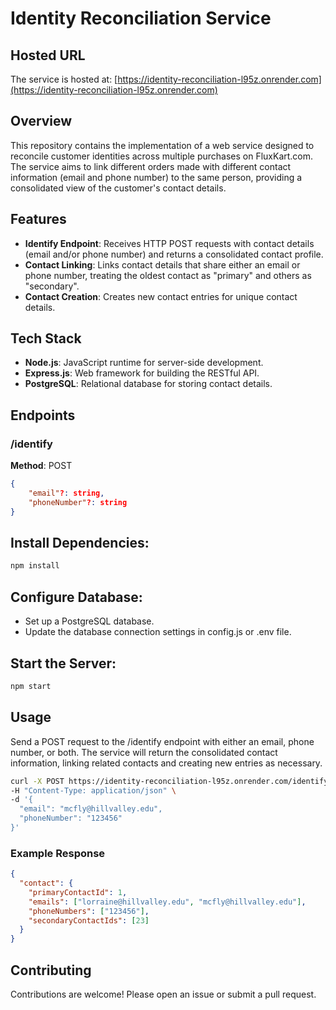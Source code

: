 # Identity Reconciliation Service

## Hosted URL

The service is hosted at: [https://identity-reconciliation-l95z.onrender.com](https://identity-reconciliation-l95z.onrender.com)


## Overview

This repository contains the implementation of a web service designed to reconcile customer identities across multiple purchases on FluxKart.com. The service aims to link different orders made with different contact information (email and phone number) to the same person, providing a consolidated view of the customer's contact details.

## Features

- **Identify Endpoint**: Receives HTTP POST requests with contact details (email and/or phone number) and returns a consolidated contact profile.
- **Contact Linking**: Links contact details that share either an email or phone number, treating the oldest contact as "primary" and others as "secondary".
- **Contact Creation**: Creates new contact entries for unique contact details.

## Tech Stack

- **Node.js**: JavaScript runtime for server-side development.
- **Express.js**: Web framework for building the RESTful API.
- **PostgreSQL**: Relational database for storing contact details.

## Endpoints

### /identify

**Method**: POST

```json
{
    "email"?: string,
    "phoneNumber"?: string
}
```


## Install Dependencies:

```sh
npm install
```

## Configure Database:

- Set up a PostgreSQL database.
- Update the database connection settings in config.js or .env file.


## Start the Server:

```sh
npm start
```
## Usage

Send a POST request to the /identify endpoint with either an email, phone number, or both. The service will return the consolidated contact information, linking related contacts and creating new entries as necessary.

```sh
curl -X POST https://identity-reconciliation-l95z.onrender.com/identify \
-H "Content-Type: application/json" \
-d '{
  "email": "mcfly@hillvalley.edu",
  "phoneNumber": "123456"
}'
```

### Example Response

```json
{
  "contact": {
    "primaryContactId": 1,
    "emails": ["lorraine@hillvalley.edu", "mcfly@hillvalley.edu"],
    "phoneNumbers": ["123456"],
    "secondaryContactIds": [23]
  }
}
```

## Contributing

Contributions are welcome! Please open an issue or submit a pull request.
